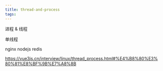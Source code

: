 ```yaml
---
title: thread-and-process
tags:
---
```


进程 & 线程


单线程

nginx
nodejs
redis

https://vue3js.cn/interview/linux/thread_process.html#%E4%B8%80%E3%80%81%E8%BF%9B%E7%A8%8B
